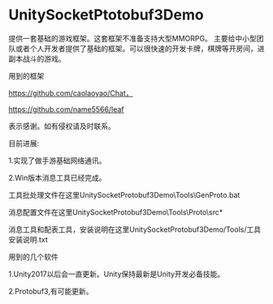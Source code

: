 
# UnitySocketPtotobuf3Demo
提供一套基础的游戏框架。这套框架不准备支持大型MMORPG。
主要给中小型团队或者个人开发者提供了基础的框架。可以很快速的开发卡牌，棋牌等开房间，进副本战斗的游戏。

用到的框架

https://github.com/caolaoyao/Chat，

https://github.com/name5566/leaf

表示感谢。如有侵权请及时联系。

目前进展:

1.实现了做手游基础网络通讯。

2.Win版本消息工具已经完成。

工具批处理文件在这里UnitySocketProtobuf3Demo\Tools\GenProto.bat

消息配置文件在这里UnitySocketProtobuf3Demo\Tools\Proto\src\*


消息工具和配表工具，安装说明在这里UnitySocketProtobuf3Demo/Tools/工具安装说明.txt

用到的几个软件

1.Unity2017以后会一直更新。Unity保持最新是Unity开发必备技能。

2.Protobuf3,有可能更新。


